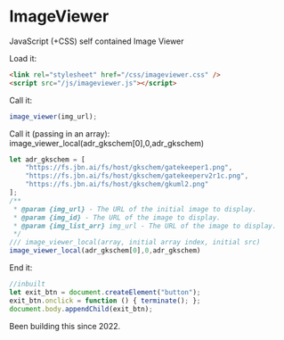# ImageViewer
JavaScript (+CSS) self contained Image Viewer

Load it:
```html
<link rel="stylesheet" href="/css/imageviewer.css" />
<script src="/js/imageviewer.js"></script>
```

Call it:
```javascript
image_viewer(img_url);
```

Call it (passing in an array):
image_viewer_local(adr_gkschem[0],0,adr_gkschem)


```javascript
let adr_gkschem = [
    "https://fs.jbn.ai/fs/host/gkschem/gatekeeper1.png",
    "https://fs.jbn.ai/fs/host/gkschem/gatekeeperv2r1c.png",
    "https://fs.jbn.ai/fs/host/gkschem/gkuml2.png"
];
/**
 * @param {img_url} - The URL of the initial image to display.
 * @param {img_id} - The URL of the image to display.
 * @param {img_list_arr} img_url - The URL of the image to display.
 */
/// image_viewer_local(array, initial array index, initial src)
image_viewer_local(adr_gkschem[0],0,adr_gkschem)
```


End it:
```javascript
//inbuilt
let exit_btn = document.createElement("button");
exit_btn.onclick = function () { terminate(); };
document.body.appendChild(exit_btn);
```


Been building this since 2022.
